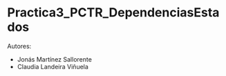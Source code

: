 # Practica3_PCTR_DependenciasEstados

Autores:
- Jonás Martínez Sallorente
- Claudia Landeira Viñuela
